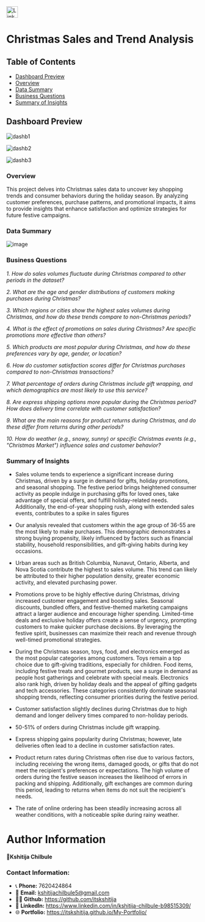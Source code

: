 <a href="https://www.linkedin.com/in/kshitija-chilbule-b98515309/" target="_blank">
  <img src="https://img.shields.io/badge/LinkedIn-Connect-blue?style=flat&logo=linkedin" alt="LinkedIn Badge" style="height: 30px; width: auto;">
</a>

# Christmas Sales and Trend Analysis

## Table of Contents
- [Dashboard Preview](#dashboard-preview)
- [Overview](#overview)
- [Data Summary](#data-summary)
- [Business Questions](#business-questions)
- [Summary of Insights](#summary-of-insights)

## Dashboard Preview
![dashb1](https://github.com/user-attachments/assets/53ba8c5d-52c8-4ef3-aba4-7984d6ea8fbf)

![dashb2](https://github.com/user-attachments/assets/05c64877-0e97-458b-bc66-d6336aa8d765)

![dashb3](https://github.com/user-attachments/assets/5418aef9-dc29-4674-ac03-99e64356ec10)


### Overview
This project delves into Christmas sales data to uncover key shopping trends and consumer behaviors during the holiday season. By analyzing customer preferences, purchase patterns, and promotional impacts, it aims to provide insights that enhance satisfaction and optimize strategies for future festive campaigns.

### Data Summary

![image](https://github.com/user-attachments/assets/4392d634-9cb9-4d06-b4b2-a00e5e718eac)


### Business Questions
*1. How do sales volumes fluctuate during Christmas compared to other periods in the dataset?*

*2. What are the age and gender distributions of customers making purchases during Christmas?*

*3. Which regions or cities show the highest sales volumes during Christmas, and how do these trends compare to non-Christmas periods?*

*4. What is the effect of promotions on sales during Christmas? Are specific promotions more effective than others?*

*5. Which products are most popular during Christmas, and how do these preferences vary by age, gender, or location?*

*6. How do customer satisfaction scores differ for Christmas purchases compared to non-Christmas transactions?*

*7. What percentage of orders during Christmas include gift wrapping, and which demographics are most likely to use this service?*

*8. Are express shipping options more popular during the Christmas period? How does delivery time correlate with customer satisfaction?*

*9. What are the main reasons for product returns during Christmas, and do these differ from returns during other periods?*

*10. How do weather (e.g., snowy, sunny) or specific Christmas events (e.g., "Christmas Market") influence sales and customer behavior?*

### Summary of Insights

- Sales volume tends to experience a significant increase during Christmas, driven by a surge in demand for gifts, holiday promotions, and seasonal shopping. The festive period brings heightened consumer activity as people indulge in purchasing gifts for loved ones, take advantage of special offers, and fulfill holiday-related needs. Additionally, the end-of-year shopping rush, along with extended sales events, contributes to a spike in sales figures

- Our analysis revealed that customers within the age group of 36-55 are the most likely to make purchases. This demographic demonstrates a strong buying propensity, likely influenced by factors such as financial stability, household responsibilities, and gift-giving habits during key occasions.

- Urban areas such as British Columbia, Nunavut, Ontario, Alberta, and Nova Scotia contribute the highest to sales volume. This trend can likely be attributed to their higher population density, greater economic activity, and elevated purchasing power.

- Promotions prove to be highly effective during Christmas, driving increased customer engagement and boosting sales. Seasonal discounts, bundled offers, and festive-themed marketing campaigns attract a larger audience and encourage higher spending. Limited-time deals and exclusive holiday offers create a sense of urgency, prompting customers to make quicker purchase decisions. By leveraging the festive spirit, businesses can maximize their reach and revenue through well-timed promotional strategies.

- During the Christmas season, toys, food, and electronics emerged as the most popular categories among customers. Toys remain a top choice due to gift-giving traditions, especially for children. Food items, including festive treats and gourmet products, see a surge in demand as people host gatherings and celebrate with special meals. Electronics also rank high, driven by holiday deals and the appeal of gifting gadgets and tech accessories. These categories consistently dominate seasonal shopping trends, reflecting consumer priorities during the festive period.

- Customer satisfaction slightly declines during Christmas due to high demand and longer delivery times compared to non-holiday periods.

- 50-51% of orders during Christmas include gift wrapping. 

- Express shipping gains popularity during Christmas; however, late deliveries often lead to a decline in customer satisfaction rates.

- Product return rates during Christmas often rise due to various factors, including receiving the wrong items, damaged goods, or gifts that do not meet the recipient's preferences or expectations. The high volume of orders during the festive season increases the likelihood of errors in packing and shipping. Additionally, gift exchanges are common during this period, leading to returns when items do not suit the recipient's needs.

- The rate of online ordering has been steadily increasing across all weather conditions, with a noticeable spike during rainy weather.


# **Author Information**

#### 👤Kshitija Chilbule

### Contact Information:
- 📞 <b>Phone:</b> 7620424864
- 📩 <b>Email:</b> kshitijachilbule5@gmail.com
- 👩‍💻 <b>Github:</b> https://github.com/itskshitija
- 📶 <b>LinkedIn:</b> https://www.linkedin.com/in/kshitija-chilbule-b98515309/
- 🌐 <b>Portfolio:</b> https://itskshitija.github.io/My-Portfolio/
